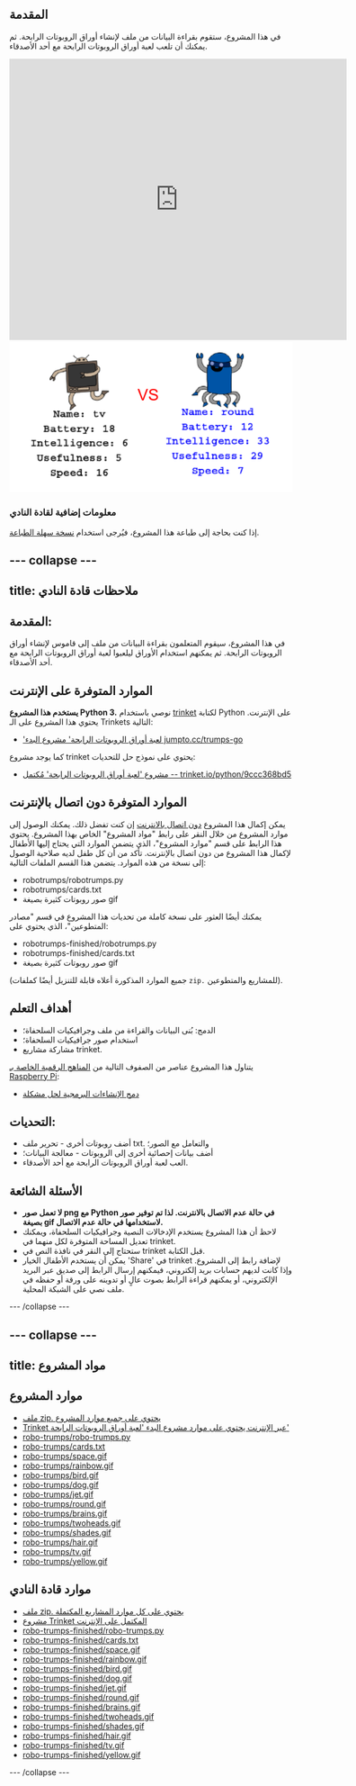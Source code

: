 ## المقدمة

في هذا المشروع، ستقوم بقراءة البيانات من ملف لإنشاء أوراق الروبوتات الرابحة. ثم يمكنك أن تلعب لعبة أوراق الروبوتات الرابحة مع أحد الأصدقاء.

<div class="trinket">
  <iframe src="https://trinket.io/embed/python/9ccc368bd5?outputOnly=true&start=result" width="600" height="500" frameborder="0" marginwidth="0" marginheight="0" allowfullscreen>
  </iframe>
  <img src="images/robotrumps-finished.png">
</div>

### معلومات إضافية لقادة النادي

إذا كنت بحاجة إلى طباعة هذا المشروع، فيُرجى استخدام [نسخة سهلة الطباعة](https://projects.raspberrypi.org/en/projects/robo-trumps/print).

## \--- collapse \---

## title: ملاحظات قادة النادي

## المقدمة:

في هذا المشروع، سيقوم المتعلمون بقراءة البيانات من ملف إلى قاموس لإنشاء أوراق الروبوتات الرابحة. ثم يمكنهم استخدام الأوراق ليلعبوا لعبة أوراق الروبوتات الرابحة مع أحد الأصدقاء.

## الموارد المتوفرة على الإنترنت

**يستخدم هذا المشروع Python 3.** نوصي باستخدام [trinket](https://trinket.io/) لكتابة Python على الإنترنت. يحتوي هذا المشروع على الـ Trinkets التالية:

* ['لعبة أوراق الروبوتات الرابحة' مشروع البدء jumpto.cc/trumps-go](http://jumpto.cc/trumps-go)

كما يوجد مشروع trinket يحتوي على نموذج حل للتحديات:

* [مشروع 'لعبة أوراق الروبوتات الرابحة' مُكتمل -- trinket.io/python/9ccc368bd5](https://trinket.io/python/9ccc368bd5)

## الموارد المتوفرة دون اتصال بالإنترنت

يمكن إكمال هذا المشروع [دون اتصال بالانترنت](https://www.codeclubprojects.org/en-GB/resources/python-working-offline/) إن كنت تفضل ذلك. يمكنك الوصول إلى موارد المشروع من خلال النقر على رابط "مواد المشروع" الخاص بهذا المشروع. يحتوي هذا الرابط على قسم "موارد المشروع"، الذي يتضمن الموارد التي يحتاج إليها الأطفال لإكمال هذا المشروع من دون اتصال بالإنترنت. تأكد من أن كل طفل لديه صلاحية الوصول إلى نسخة من هذه الموارد. يتضمن هذا القسم الملفات التالية:

* robotrumps/robotrumps.py
* robotrumps/cards.txt
* صور روبوتات كثيرة بصيغة gif

يمكنك أيضًا العثور على نسخة كاملة من تحديات هذا المشروع في قسم "مصادر المتطوعين"، الذي يحتوي على:

* robotrumps-finished/robotrumps.py
* robotrumps-finished/cards.txt
* صور روبوتات كثيرة بصيغة gif

(جميع الموارد المذكورة أعلاه قابلة للتنزيل أيضًا كملفات `zip.` للمشاريع والمتطوعين).

## أهداف التعلم

* الدمج: بُنى البيانات والقراءة من ملف وجرافيكيات السلحفاة؛
* استخدام صور جرافيكيات السلحفاة؛
* مشاركة مشاريع trinket.

يتناول هذا المشروع عناصر من الصفوف التالية من [المناهج الرقمية الخاصة بـ Raspberry Pi](http://rpf.io/curriculum):

* [دمج الإنشاءات البرمجية لحل مشكلة](https://www.raspberrypi.org/curriculum/programming/builder)

## التحديات:

* أضف روبوتات أخرى - تحرير ملف txt. والتعامل مع الصور؛
* أضف بيانات إحصائية أخرى إلى الروبوتات - معالجة البيانات؛
* العب لعبة أوراق الروبوتات الرابحة مع أحد الأصدقاء.

## الأسئلة الشائعة

* **لا تعمل صور png مع Python في حالة عدم الاتصال بالانترنت. لذا تم توفير صور بصيغة gif لاستخدامها في حالة عدم الاتصال.**
* لاحظ أن هذا المشروع يستخدم الإدخالات النصية وجرافيكيات السلحفاة، ويمكنك تعديل المساحة المتوفرة لكل منهما في trinket.
* ستحتاج إلى النقر في نافذة النص في trinket قبل الكتابة.
* يمكن أن يستخدم الأطفال الخيار 'Share' في trinket لإضافة رابط إلى المشروع. وإذا كانت لديهم حسابات بريد إلكتروني، فيمكنهم إرسال الرابط إلى صديق عبر البريد الإلكتروني، أو يمكنهم قراءة الرابط بصوت عالٍ أو تدوينه على ورقة أو حفظه في ملف نصي على الشبكة المحلية.

\--- /collapse \---

## \--- collapse \---

## title: مواد المشروع

## موارد المشروع

* [ملف zip. يحتوي على جميع موارد المشروع](resources/robo-trumps-project-resources.zip)
* [Trinket عبر الإنترنت يحتوي على موارد مشروع البدء 'لعبة أوراق الروبوتات الرابحة'](http://jumpto.cc/trumps-go)
* [robo-trumps/robo-trumps.py](resources/robo-trumps-robo-trumps.py)
* [robo-trumps/cards.txt](resources/robo-trumps-cards.txt)
* [robo-trumps/space.gif](resources/robo-trumps-space.gif)
* [robo-trumps/rainbow.gif](resources/robo-trumps-rainbow.gif)
* [robo-trumps/bird.gif](resources/robo-trumps-bird.gif)
* [robo-trumps/dog.gif](resources/robo-trumps-dog.gif)
* [robo-trumps/jet.gif](resources/robo-trumps-jet.gif)
* [robo-trumps/round.gif](resources/robo-trumps-round.gif)
* [robo-trumps/brains.gif](resources/robo-trumps-brains.gif)
* [robo-trumps/twoheads.gif](resources/robo-trumps-twoheads.gif)
* [robo-trumps/shades.gif](resources/robo-trumps-shades.gif)
* [robo-trumps/hair.gif](resources/robo-trumps-hair.gif)
* [robo-trumps/tv.gif](resources/robo-trumps-tv.gif)
* [robo-trumps/yellow.gif](resources/robo-trumps-yellow.gif)

## موارد قادة النادي

* [ملف zip. يحتوي على كل موارد المشاريع المكتملة](resources/robotrumps-volunteer-resources.zip)
* [مشروع Trinket المكتمل على الإنترنت](https://trinket.io/python/9ccc368bd5)
* [robo-trumps-finished/robo-trumps.py](resources/robo-trumps-finished-robo-trumps.py)
* [robo-trumps-finished/cards.txt](resources/robo-trumps-finished-cards.txt)
* [robo-trumps-finished/space.gif](resources/robo-trumps-finished-space.gif)
* [robo-trumps-finished/rainbow.gif](resources/robo-trumps-finished-rainbow.gif)
* [robo-trumps-finished/bird.gif](resources/robo-trumps-finished-bird.gif)
* [robo-trumps-finished/dog.gif](resources/robo-trumps-finished-dog.gif)
* [robo-trumps-finished/jet.gif](resources/robo-trumps-finished-jet.gif)
* [robo-trumps-finished/round.gif](resources/robo-trumps-finished-round.gif)
* [robo-trumps-finished/brains.gif](resources/robo-trumps-finished-brains.gif)
* [robo-trumps-finished/twoheads.gif](resources/robo-trumps-finished-twoheads.gif)
* [robo-trumps-finished/shades.gif](resources/robo-trumps-finished-shades.gif)
* [robo-trumps-finished/hair.gif](resources/robo-trumps-finished-hair.gif)
* [robo-trumps-finished/tv.gif](resources/robo-trumps-finished-tv.gif)
* [robo-trumps-finished/yellow.gif](resources/robo-trumps-finished-yellow.gif)

\--- /collapse \---